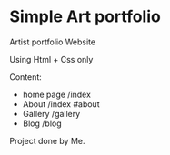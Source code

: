 # Simple Art portfolio
Artist portfolio Website

Using Html + Css only

Content:
- home page /index
- About /index #about
- Gallery /gallery
- Blog /blog

Project done by Me.